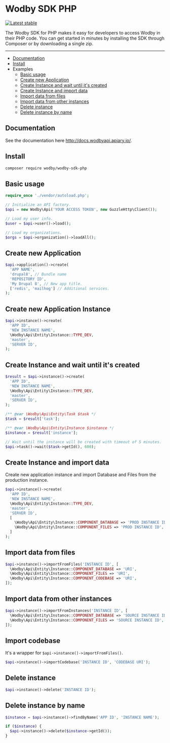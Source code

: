 # Wodby SDK PHP

[![Latest stable](https://img.shields.io/packagist/v/wodby/wodby-sdk-php.svg)](https://packagist.org/packages/wodby/wodby-sdk-php)

The Wodby SDK for PHP makes it easy for developers to access Wodby in their PHP code. You can get started in minutes by installing the SDK through Composer or by downloading a single zip. 

---

* [Documentation](#documentation)
* [Install](#install)
* Examples
    * [Basic usage](#basic-usage)
    * [Create new Application](#create-new-application)
    * [Create Instance and wait until it's created](#create-instance-and-wait-until-its-created)
    * [Create Instance and import data](#create-instance-and-import-data)
    * [Import data from files](#import-data-from-files)
    * [Import data from other instances](#import-data-from-other-instances)
    * [Delete instance](#delete-instance)
    * [Delete instance by name](#delete-instance-by-name)


## Documentation

See the documentation here http://docs.wodbyapi.apiary.io/.

## Install

```bash
composer require wodby/wodby-sdk-php
```

## Basic usage

```php
require_once './vendor/autoload.php';

// Initialize an API factory.
$api = new Wodby\Api('YOUR ACCESS TOKEN', new GuzzleHttp\Client());

// Load my user info.
$user = $api->user()->load();

// Load my organizations.
$orgs = $api->organization()->loadAll();
```

## Create new Application

```php
$api->application()->create(
  'APP NAME',
  'drupal8', // Bundle name   
  'REPOSITORY ID',
  'My Drupal 8', // New app title.
  ['redis', 'mailhog'] // Additional services.
);
```

## Create new Application Instance

```php
$api->instance()->create(
  'APP ID',
  'NEW INSTANCE NAME',
  \Wodby\Api\Entity\Instance::TYPE_DEV,
  'master',
  'SERVER ID',
);
```

## Create Instance and wait until it's created

```php
$result = $api->instance()->create(
  'APP ID',
  'NEW INSTANCE NAME',
  \Wodby\Api\Entity\Instance::TYPE_DEV,
  'master',
  'SERVER ID',
);

/** @var \Wodby\Api\Entity\Task $task */
$task = $result['task'];

/** @var \Wodby\Api\Entity\Instance $instance */
$instance = $result['instance'];

// Wait until the instance will be created with timeout of 5 minutes.
$api->task()->wait($task->getId(), 600);
```

## Create Instance and import data

Create new application instance and import Database and Files from the production instance.

```php
$api->instance()->create(
  'APP ID',
  'NEW INSTANCE NAME',
  \Wodby\Api\Entity\Instance::TYPE_DEV,
  'master',
  'SERVER ID',
  [
    \Wodby\Api\Entity\Instance::COMPONENT_DATABASE => 'PROD INSTANCE ID',
    \Wodby\Api\Entity\Instance::COMPONENT_FILES => 'PROD INSTANCE ID',
  ]
);
```

## Import data from files

```php
$api->instance()->importFromFiles('INSTANCE ID', [
  \Wodby\Api\Entity\Instance::COMPONENT_DATABASE => 'URI',
  \Wodby\Api\Entity\Instance::COMPONENT_FILES => 'URI',
  \Wodby\Api\Entity\Instance::COMPONENT_CODEBASE => 'URI',
]);
```

## Import data from other instances

```php
$api->instance()->importFromInstances('INSTANCE ID', [
  \Wodby\Api\Entity\Instance::COMPONENT_DATABASE => 'SOURCE INSTANCE ID',
  \Wodby\Api\Entity\Instance::COMPONENT_FILES => 'SOURCE INSTANCE ID',
]);
```

## Import codebase

It's a wrapper for `$api->instance()->importFromFiles()`.

```php
$api->instance()->importCodebase('INSTANCE ID', 'CODEBASE URI');
```

## Delete instance

```php
$api->instance()->delete('INSTANCE ID');
```

## Delete instance by name

```php
$instance = $api->instance()->findByName('APP ID', 'INSTANCE NAME');

if ($instance) {
  $api->instance()->delete($instance->getId());
}
```
